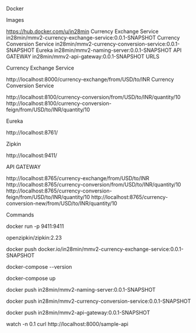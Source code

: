 Docker

Images

https://hub.docker.com/u/in28min
Currency Exchange Service
in28min/mmv2-currency-exchange-service:0.0.1-SNAPSHOT
Currency Conversion Service
in28min/mmv2-currency-conversion-service:0.0.1-SNAPSHOT
Eureka
in28min/mmv2-naming-server:0.0.1-SNAPSHOT
API GATEWAY
in28min/mmv2-api-gateway:0.0.1-SNAPSHOT
URLS

Currency Exchange Service

http://localhost:8000/currency-exchange/from/USD/to/INR
Currency Conversion Service

http://localhost:8100/currency-conversion/from/USD/to/INR/quantity/10
http://localhost:8100/currency-conversion-feign/from/USD/to/INR/quantity/10

Eureka

http://localhost:8761/

Zipkin

http://localhost:9411/

API GATEWAY

http://localhost:8765/currency-exchange/from/USD/to/INR
http://localhost:8765/currency-conversion/from/USD/to/INR/quantity/10
http://localhost:8765/currency-conversion-feign/from/USD/to/INR/quantity/10
http://localhost:8765/currency-conversion-new/from/USD/to/INR/quantity/10

Commands

docker run -p 9411:9411

openzipkin/zipkin:2.23

docker push docker.io/in28min/mmv2-currency-exchange-service:0.0.1-SNAPSHOT

docker-compose --version

docker-compose up

docker push in28min/mmv2-naming-server:0.0.1-SNAPSHOT

docker push in28min/mmv2-currency-conversion-service:0.0.1-SNAPSHOT

docker push in28min/mmv2-api-gateway:0.0.1-SNAPSHOT

watch -n 0.1 curl http://localhost:8000/sample-api

